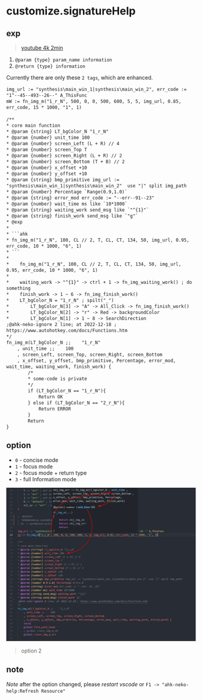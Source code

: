 # customize.signatureHelp

## exp

> [youtube 4k 2min](https://www.youtube.com/watch?v=clvD7z7YjHM)

1. `@param {type} param_name information`
2. `@return {type} information`

Currently there are only these `2 tags`, which are enhanced.

````ahk
img_url := "synthesis\main_win_1|synthesis\main_win_2", err_code := "1^--45--493--26--" A_ThisFunc
mW := fn_img_m("1_r_N", 500, 0, 0, 500, 600, 5, 5, img_url, 0.85, err_code, 15 * 1000, "1", 1)

/**
* core main function
* @param {string} LT_bgColor_N "1_r_N"
* @param {number} unit_time 100
* @param {number} screen_Left (L + R) // 4
* @param {number} screen_Top T
* @param {number} screen_Right (L + R) // 2
* @param {number} screen_Bottom (T + B) // 2
* @param {number} x_offset +10
* @param {number} y_offset +10
* @param {string} bmp_primitive img_url := "synthesis\main_win_1|synthesis\main_win_2"  use "|" split img_path 
* @param {number} Percentage `Range(0.9,1.0)`
* @param {string} error_mod err_code := "--err--91--23"
* @param {number} wait_time ms like `10*1000`
* @param {string} waiting_work send_msg like `"^{1}"`
* @param {string} finish_work send_msg like `"g"`
* @exp
*
* ```ahk
* fn_img_m("1_r_N", 100, CL // 2, T, CL, CT, 134, 50, img_url, 0.95, err_code, 10 * 1000, "6", 1)
* ```
*
*    fn_img_m("1_r_N", 100, CL // 2, T, CL, CT, 134, 50, img_url, 0.95, err_code, 10 * 1000, "6", 1)
*
*    waiting_work -> "^{1}" -> ctrl + 1 -> fn_img_waiting_work() ; do something
*    finish_work -> 1 ~ 6 -> fn_img_finish_work()
*    LT_bgColor_N = "1_r_N" ; spilt("_")
*        LT_bgColor_N[3] -> "A" -> All_Click -> fn_img_finish_work()
*        LT_bgColor_N[2] -> "r" -> Red -> backgroundColor
*        LT_bgColor_N[1] -> 1 ~ 8 -> SearchDirection
;@ahk-neko-ignore 2 line; at 2022-12-18 ; https://www.autohotkey.com/docs/Functions.htm
*/
fn_img_m(LT_bgColor_N ;;    "1_r_N"
    , unit_time ;;    100
    , screen_Left, screen_Top, screen_Right, screen_Bottom
    , x_offset, y_offset, bmp_primitive, Percentage, error_mod, wait_time, waiting_work, finish_work) {
        /*
        * some-code is private 
        */
        if (LT_bgColor_N == "1_r_N"){
            Return OK
        } else if (LT_bgColor_N == "2_r_N"){
            Return ERROR
        }
        Return
}
````

## option

- `0` - concise mode
- `1` - focus mode
- `2` - focus mode + return type
- `3` - full Information mode

![option 2](../../image/customize.signatureHelp-2.png)

> option 2

## note

_Note_ after the option changed, please _restart vscode_ or `F1 -> "ahk-neko-help:Refresh Resource"`
